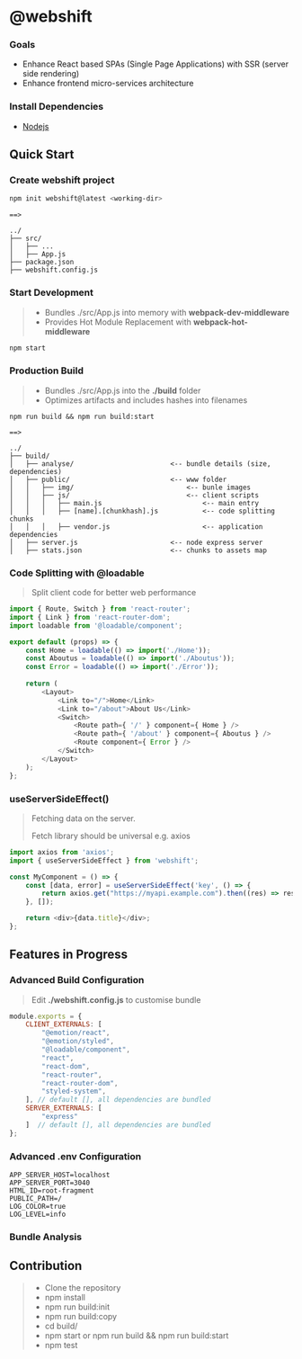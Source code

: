 # @webshift

### Goals
* Enhance React based SPAs (Single Page Applications) with SSR (server side rendering)
* Enhance frontend micro-services architecture

### Install Dependencies

* [Nodejs](https://nodejs.org/en/download/)

## Quick Start
### Create webshift project

```bash
npm init webshift@latest <working-dir>
```

```text
==>

../
├── src/
│   ├── ...
│   ├── App.js
├── package.json
├── webshift.config.js
```

### Start Development
> 
> * Bundles ./src/App.js into memory with **webpack-dev-middleware**
> * Provides Hot Module Replacement with **webpack-hot-middleware**

```bash
npm start
```

### Production Build
>
> * Bundles ./src/App.js into the **./build** folder
> * Optimizes artifacts and includes hashes into filenames


```test
npm run build && npm run build:start

==>

../
├── build/
│   ├── analyse/                        <-- bundle details (size, dependencies)
│   ├── public/                         <-- www folder
│   │   ├── img/                            <-- bunle images
│   │   ├── js/                             <-- client scripts
│   │   │   ├── main.js                         <-- main entry
│   │   │   ├── [name].[chunkhash].js           <-- code splitting chunks
│   │   │   ├── vendor.js                       <-- application dependencies
│   ├── server.js                       <-- node express server
│   ├── stats.json                      <-- chunks to assets map
```

### Code Splitting with @loadable
> Split client code for better web performance
>

```javascript
import { Route, Switch } from 'react-router';
import { Link } from 'react-router-dom';
import loadable from '@loadable/component';

export default (props) => {
    const Home = loadable(() => import('./Home'));
    const Aboutus = loadable(() => import('./Aboutus'));
    const Error = loadable(() => import('./Error'));
    
    return (
        <Layout>
            <Link to="/">Home</Link>
            <Link to="/about">About Us</Link>
            <Switch>
                <Route path={ '/' } component={ Home } />
                <Route path={ '/about' } component={ Aboutus } />
                <Route component={ Error } />
            </Switch>
        </Layout>
    );
};
```

### useServerSideEffect()
> Fetching data on the server.
> 
> Fetch library should be universal e.g. axios

```javascript
import axios from 'axios';
import { useServerSideEffect } from 'webshift';

const MyComponent = () => {
    const [data, error] = useServerSideEffect('key', () => {
        return axios.get("https://myapi.example.com").then((res) => res.data);
    }, []);

    return <div>{data.title}</div>;
};
```

## Features in Progress

### Advanced Build Configuration
>
> Edit **./webshift.config.js** to customise bundle

```javascript
module.exports = {
    CLIENT_EXTERNALS: [
        "@emotion/react",
        "@emotion/styled",
        "@loadable/component",
        "react",
        "react-dom",
        "react-router",
        "react-router-dom",
        "styled-system",
    ], // default [], all dependencies are bundled
    SERVER_EXTERNALS: [
        "express"
    ]  // default [], all dependencies are bundled
};
```

### Advanced .env Configuration
```text
APP_SERVER_HOST=localhost
APP_SERVER_PORT=3040
HTML_ID=root-fragment
PUBLIC_PATH=/
LOG_COLOR=true
LOG_LEVEL=info
```

### Bundle Analysis

## Contribution

> * Clone the repository
> * npm install
> * npm run build:init
> * npm run build:copy
> * cd build/
> * npm start or npm run build && npm run build:start
> * npm test